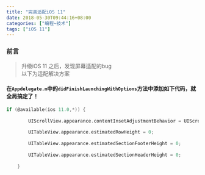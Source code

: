 ```yaml
---
title: "完美适配iOS 11"
date: 2018-05-30T09:44:16+08:00
categories: ["编程~技术"]
tags: ["iOS 11"]
---
```



### 前言

> 升级iOS 11 之后，发现屏幕适配的bug   
> 以下为适配解决方案

#### 在`Appdelegate.m`中的`didFinishLaunchingWithOptions`方法中添加如下代码，就全局搞定了！

```objective-c
if (@available(ios 11.0,*)) {
        
        UIScrollView.appearance.contentInsetAdjustmentBehavior = UIScrollViewContentInsetAdjustmentNever;
        
        UITableView.appearance.estimatedRowHeight = 0;
        
        UITableView.appearance.estimatedSectionFooterHeight = 0;
        
        UITableView.appearance.estimatedSectionHeaderHeight = 0;
        
    }
```
